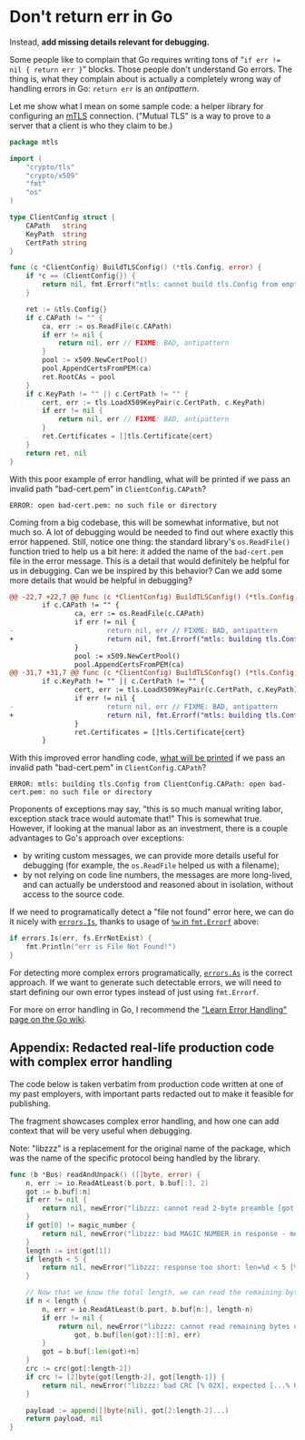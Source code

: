 # Don't return err in Go

Instead, **add missing details relevant for debugging.**

Some people like to complain
that Go requires writing tons of “`if err != nil { return err }`” blocks. 
Those people don't understand Go errors.
The thing is, what they complain about
is actually a completely wrong way of handling errors in Go:
`return err` is an *antipattern*.

Let me show what I mean on some sample code:
a helper library for configuring an [mTLS](https://en.wikipedia.org/wiki/mTLS#mTLS) connection.
("Mutual TLS" is a way to prove to a server that a client is who they claim to be.)

```go
package mtls

import (
	"crypto/tls"
	"crypto/x509"
	"fmt"
	"os"
)

type ClientConfig struct {
	CAPath   string
	KeyPath  string
	CertPath string
}

func (c *ClientConfig) BuildTLSConfig() (*tls.Config, error) {
	if *c == (ClientConfig{}) {
		return nil, fmt.Errorf("mtls: cannot build tls.Config from empty ClientConfig")
	}

	ret := &tls.Config{}
	if c.CAPath != "" {
		ca, err := os.ReadFile(c.CAPath)
		if err != nil {
			return nil, err // FIXME: BAD, antipattern
		}
		pool := x509.NewCertPool()
		pool.AppendCertsFromPEM(ca)
		ret.RootCAs = pool
	}
	if c.KeyPath != "" || c.CertPath != "" {
		cert, err := tls.LoadX509KeyPair(c.CertPath, c.KeyPath)
		if err != nil {
			return nil, err // FIXME: BAD, antipattern
		}
		ret.Certificates = []tls.Certificate{cert}
	}
	return ret, nil
}
```


With this poor example of error handling,
what will be printed if we pass an invalid path "bad-cert.pem" in `ClientConfig.CAPath`?

    ERROR: open bad-cert.pem: no such file or directory

Coming from a big codebase, this will be somewhat informative, but not much so.
A lot of debugging would be needed to find out where exactly this error happened.
Still, notice one thing: the standard library's `os.ReadFile()` function
tried to help us a bit here: it added the name of the `bad-cert.pem` file in the error message.
This is a detail that would definitely be helpful for us in debugging.
Can we be inspired by this behavior?
Can we add some more details that would be helpful in debugging?

```diff
@@ -22,7 +22,7 @@ func (c *ClientConfig) BuildTLSConfig() (*tls.Config, error) {
        if c.CAPath != "" {
                ca, err := os.ReadFile(c.CAPath)
                if err != nil {
-                       return nil, err // FIXME: BAD, antipattern
+                       return nil, fmt.Errorf("mtls: building tls.Config from ClientConfig.CAPath: %w", err)
                }
                pool := x509.NewCertPool()
                pool.AppendCertsFromPEM(ca)
@@ -31,7 +31,7 @@ func (c *ClientConfig) BuildTLSConfig() (*tls.Config, error) {
        if c.KeyPath != "" || c.CertPath != "" {
                cert, err := tls.LoadX509KeyPair(c.CertPath, c.KeyPath)
                if err != nil {
-                       return nil, err // FIXME: BAD, antipattern
+                       return nil, fmt.Errorf("mtls: building tls.Config from ClientConfig.KeyPath & .CertPath: %w", err)
                }
                ret.Certificates = []tls.Certificate{cert}
        }
```

With this improved error handling code,
[what will be printed](https://go.dev/play/p/a_OB9DTsimZ)
if we pass an invalid path "bad-cert.pem" in `ClientConfig.CAPath`?

    ERROR: mtls: building tls.Config from ClientConfig.CAPath: open bad-cert.pem: no such file or directory

Proponents of exceptions may say,
"this is so much manual writing labor, exception stack trace would automate that!"
This is somewhat true.
However, if looking at the manual labor as an investment,
there is a couple advantages to Go's approach over exceptions:
 - by writing custom messages, we can provide more details useful for debugging
   (for example, the `os.ReadFile` helped us with a filename);
 - by not relying on code line numbers, the messages are more long-lived,
   and can actually be understood and reasoned about in isolation, without access to the source code.
   

If we need to programatically detect a "file not found" error here,
we can do it nicely with [`errors.Is`](https://pkg.go.dev/errors#As),
thanks to usage of [`%w` in `fmt.Errorf`](https://pkg.go.dev/fmt#Errorf) above:

```go
if errors.Is(err, fs.ErrNotExist) {
	fmt.Println("err is File Not Found!")
}
```

For detecting more complex errors programatically,
[`errors.As`](https://pkg.go.dev/errors#As) is the correct approach.
If we want to generate such detectable errors,
we will need to start defining our own error types instead of just using `fmt.Errorf`.

For more on error handling in Go,
I recommend the
["Learn Error Handling" page on the Go wiki](https://go.dev/wiki/LearnErrorHandling).


## Appendix: Redacted real-life production code with complex error handling

The code below is taken verbatim from production code
written at one of my past employers,
with important parts redacted out to make it feasible for publishing.

The fragment showcases complex error handling,
and how one can add context
that will be very useful when debugging.

Note: "libzzz" is a replacement
for the original name of the package,
which was the name of the specific protocol being handled by the library.

```go
func (b *Bus) readAndUnpack() ([]byte, error) {
	n, err := io.ReadAtLeast(b.port, b.buf[:], 2)
	got := b.buf[:n]
	if err != nil {
		return nil, newError("libzzz: cannot read 2-byte preamble [got: % 02X] - error: %w", got, err)
	}
	if got[0] != magic_number {
		return nil, newError("libzzz: bad MAGIC NUMBER in response - message starts with: [% 02X] (expected XX...)", got)
	}
	length := int(got[1])
	if length < 5 {
		return nil, newError("libzzz: response too short: len=%d < 5 [% 02X]", length, got)
	}

	// Now that we know the total length, we can read the remaining bytes of the response
	if n < length {
		n, err = io.ReadAtLeast(b.port, b.buf[n:], length-n)
		if err != nil {
			return nil, newError("libzzz: cannot read remaining bytes of a packet [prefix=% 02X][rest=% 02X] - error: %w",
				got, b.buf[len(got):][:n], err)
		}
		got = b.buf[:len(got)+n]
	}
	crc := crc(got[:length-2])
	if crc != [2]byte{got[length-2], got[length-1]} {
		return nil, newError("libzzz: bad CRC [% 02X], expected [...% 02X]", got, crc[:])
	}

	payload := append([]byte(nil), got[2:length-2]...)
	return payload, nil
}
```


